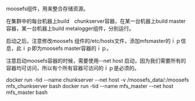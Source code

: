 

moosefs组件，用来整合存储资源。


在集群中的每台机器上build　chunkserver容器，在某一台机器上build master容器，某一台机器上build metalogger组件，分别运行。

启动之后，注意修改moosefs 组件的/etc/hosts文件，添加mfsmaster的ｉｐ信息，此ｉｐ即为moosefs master容器的ｉｐ。

注意启动moosefs容器的时候，需要使用--net host 启动，因为我们需要所有的容器均可访问，所以有个所有容器可访问的ｉｐ是必须的。

docker run -tid --name chunkserver --net host -v /moosefs_data/:/moosefs mfs_chunkserver bash
docker run -tid --name mfs_master --net host mfs_master bash
